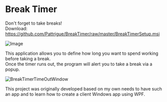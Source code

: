 # Break Timer
Don't forget to take breaks! <br />
Download: https://github.com/Pattrigue/BreakTimer/raw/master/BreakTimerSetup.msi

![Image](https://user-images.githubusercontent.com/57709490/104942278-8a0c9d80-59b4-11eb-97de-b0eb6c6268c1.png)

This application allows you to define how long you want to spend working before taking a break. <br />
Once the timer runs out, the program will alert you to take a break via a popup.

![BreakTimerTimeOutWindow](https://user-images.githubusercontent.com/57709490/104942408-b4f6f180-59b4-11eb-86a5-afd1f05f7aad.png)

This project was originally developed based on my own needs to have such an app and to learn how to create a client Windows app using WPF.
